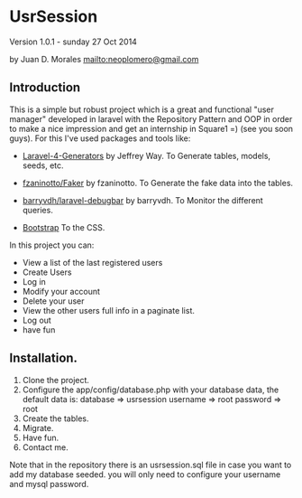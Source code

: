 UsrSession
==========

Version 1.0.1 - sunday 27 Oct 2014

by Juan D. Morales
<mailto:neoplomero@gmail.com>

Introduction
------------

This is a simple but robust project which is a great and
functional "user manager" developed in laravel with the 
Repository Pattern and OOP in order to make a nice impression
and get an internship in Square1 =) (see you soon guys). For 
this I've used packages and tools like: 

*	[Laravel-4-Generators](https://github.com/JeffreyWay/Laravel-4-Generators) by Jeffrey Way.
To Generate tables, models, seeds, etc.

*	[fzaninotto/Faker](https://github.com/fzaninotto/Faker) by  fzaninotto.
To Generate the fake data into the tables.

*	[barryvdh/laravel-debugbar](https://github.com/barryvdh/laravel-debugbar) by barryvdh.
To Monitor the different queries.

*	[Bootstrap](http://getbootstrap.com/)
To the CSS.


In this project you can:

*	View a list of the last registered users
*	Create Users
*	Log in
*	Modify your account
*	Delete your user
*	View the other users full info in a paginate list.
*	Log out	
*	have fun

Installation.
-------------

1.	Clone the project.
2.	Configure the app/config/database.php with your database
data, the default data is: 
 database => usrsession
 username => root
 password => root
3.	Create the tables.
4.	Migrate.
5.	Have fun.
6.	Contact me.




Note that in the repository there is an usrsession.sql file in case
you want to add my database seeded. you will only need to configure
your username and mysql password. 


	
